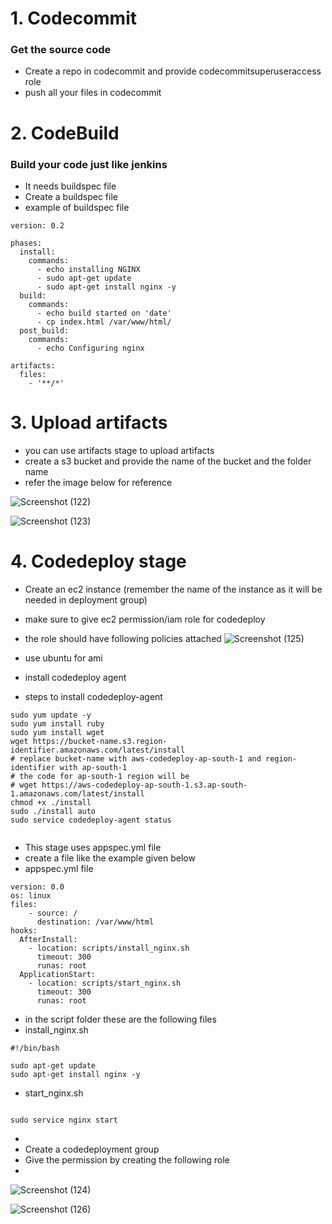 # 1. Codecommit 
### Get the source code 

- Create a repo in codecommit and provide codecommitsuperuseraccess role
- push all your files in codecommit

# 2. CodeBuild
### Build your code just like jenkins

- It needs buildspec file
- Create a buildspec file
- example of buildspec file

```
version: 0.2

phases:
  install:
    commands:
      - echo installing NGINX
      - sudo apt-get update
      - sudo apt-get install nginx -y
  build:
    commands:
      - echo build started on 'date'
      - cp index.html /var/www/html/
  post_build:
    commands:
      - echo Configuring nginx

artifacts:
  files:
    - '**/*'

```

# 3. Upload artifacts

-  you can use artifacts stage to upload artifacts 
-  create a s3 bucket and provide the name of the bucket and the folder name 
-  refer the image below for reference 

![Screenshot (122)](https://user-images.githubusercontent.com/65400893/227285717-187478f5-af26-4dec-9afb-2ff884fe83c9.png)

![Screenshot (123)](https://user-images.githubusercontent.com/65400893/227285763-abfe9ed6-33b6-46f4-a9fb-cf5d64031d61.png)



# 4. Codedeploy stage

- Create an ec2 instance (remember the name of the instance as it will be needed in deployment group)
- make sure to give ec2 permission/iam role for codedeploy
- the role should have following policies attached
 ![Screenshot (125)](https://user-images.githubusercontent.com/65400893/227295274-438859a0-5d07-4bf4-a653-bdac1a2863c7.png)

- use ubuntu for ami
- install codedeploy agent
- steps to install codedeploy-agent

```
sudo yum update -y
sudo yum install ruby 
sudo yum install wget
wget https://bucket-name.s3.region-identifier.amazonaws.com/latest/install
# replace bucket-name with aws-codedeploy-ap-south-1 and region-identifier with ap-south-1
# the code for ap-south-1 region will be
# wget https://aws-codedeploy-ap-south-1.s3.ap-south-1.amazonaws.com/latest/install
chmod +x ./install
sudo ./install auto
sudo service codedeploy-agent status


```

- This stage uses appspec.yml file
- create a file like the example given below
- appspec.yml file

```
version: 0.0
os: linux
files:
    - source: /
      destination: /var/www/html
hooks:
  AfterInstall:
    - location: scripts/install_nginx.sh
      timeout: 300
      runas: root
  ApplicationStart:
    - location: scripts/start_nginx.sh
      timeout: 300
      runas: root

```

- in the script folder these are the following files
- install_nginx.sh

```
#!/bin/bash

sudo apt-get update
sudo apt-get install nginx -y

```

- start_nginx.sh

```

sudo service nginx start

```

- 
-  Create a codedeployment group
-  Give the permission by creating the following role
- 
![Screenshot (124)](https://user-images.githubusercontent.com/65400893/227292057-cf7a7c7e-d522-472c-b3f2-b52df44e1a83.png)


![Screenshot (126)](https://user-images.githubusercontent.com/65400893/227322202-032c224e-c6bc-4113-8d32-9a0080ccbfa3.png)
